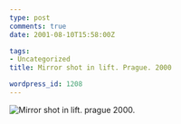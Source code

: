 ```yaml
---
type: post
comments: true
date: 2001-08-10T15:58:00Z

tags:
- Uncategorized
title: Mirror shot in lift. Prague. 2000

wordpress_id: 1208
---
```


![Mirror shot in lift. prague 2000.](http://www.ballofstringtheory.com/images/lift.jpg)
